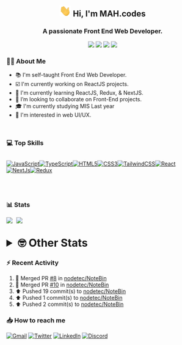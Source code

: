 <h2 align="center"><img src="./Hi.gif" width="30px" height="30px"> Hi, I'm MAH.codes</h2>

<h3 align="center">A passionate Front End Web Developer.</h3>

<div align="center">
  <a href="https://www.linux.org"><img src="https://img.shields.io/badge/OS-Linux-e06c75?style=for-the-badge&logoColor=7287fd&logo=linux&color=7287fd&labelColor=1E1E2E" /></a>
	<a href="https://archlinux.org"><img src="https://img.shields.io/badge/DISTRO-Arch-56b6c2?style=for-the-badge&logo=arch-linux&logoColor=7287fd&color=7287fd&labelColor=1E1E2E" /></a>
	<a href="https://dwm.suckless.org"><img src="https://img.shields.io/badge/WM-DWM-005577?style=for-the-badge&logo=dwm&color=7287fd&logoColor=7287fd&labelColor=1E1E2E" /></a>
	<a href="https://neovim.io"><img src="https://img.shields.io/badge/IDE-Neovim-98c379?style=for-the-badge&logo=neovim&color=7287fd&logoColor=7287fd&labelColor=1E1E2E" /></a>
</div>

### :man_technologist: About Me

- :books: I'm self-taught Front End Web Developer.
- :ballot_box_with_check: I'm currently working on ReactJS projects.
- :dart: I'm currently learning ReactJS, Redux, & NextJS.
- :eyes: I’m looking to collaborate on Front-End projects.
- :mortar_board: I'm currently studying MIS Last year
- :art: I'm interested in web UI/UX.

<br>

### :computer: Top Skills

<div style="display:flex;">

<a href="https://developer.mozilla.org/en-US/docs/Web/JavaScript" target="_blank" rel="noreferrer"><img
    src="https://raw.githubusercontent.com/danielcranney/readme-generator/main/public/icons/skills/javascript-colored.svg"
    width="36" height="36" alt="JavaScript" /></a><a href="https://www.typescriptlang.org/" target="_blank"
  rel="noreferrer"><img
    src="https://raw.githubusercontent.com/danielcranney/readme-generator/main/public/icons/skills/typescript-colored.svg"
    width="36" height="36" alt="TypeScript" /></a><a href="https://developer.mozilla.org/en-US/docs/Glossary/HTML5"
  target="_blank" rel="noreferrer"><img
    src="https://raw.githubusercontent.com/danielcranney/readme-generator/main/public/icons/skills/html5-colored.svg"
    width="36" height="36" alt="HTML5" /></a><a href="https://www.w3.org/TR/CSS/#css" target="_blank"
  rel="noreferrer"><img
    src="https://raw.githubusercontent.com/danielcranney/readme-generator/main/public/icons/skills/css3-colored.svg"
    width="36" height="36" alt="CSS3" /></a><a href="https://tailwindcss.com/" target="_blank" rel="noreferrer"><img
    src="https://raw.githubusercontent.com/danielcranney/readme-generator/main/public/icons/skills/tailwindcss-colored.svg"
    width="36" height="36" alt="TailwindCSS" /></a><a href="https://reactjs.org/" target="_blank" rel="noreferrer"><img
    src="https://raw.githubusercontent.com/danielcranney/readme-generator/main/public/icons/skills/react-colored.svg"
    width="36" height="36" alt="React" /></a><a href="https://nextjs.org/docs" target="_blank" rel="noreferrer"><img
    src="https://raw.githubusercontent.com/danielcranney/readme-generator/main/public/icons/skills/nextjs-colored.svg"
    width="36" height="36" alt="NextJs" /></a><a href="https://redux.js.org/" target="_blank" rel="noreferrer"><img
    src="https://raw.githubusercontent.com/danielcranney/readme-generator/main/public/icons/skills/redux-colored.svg"
    width="36" height="36" alt="Redux" /></a>

</div>

<br>
<br>

### :bar_chart: Stats

<img src="https://github-readme-stats.vercel.app/api?username=MAHcodes&show_icons=true&locale=en" width="49%" /><span style="display:inline-block;width:2%"></span><img src="https://github-readme-streak-stats.herokuapp.com/?user=MAHcodes&" width="49%" />

<br>

<details>
<summary style="font-size: 1.75rem; font-weight: bold;"><strong style="font-size: 1.75rem; font-weight: bold;"> 🤓 Other Stats </strong></summary>

<a href="https://www.github.com/mahcodes"><img src="https://komarev.com/ghpvc/?username=MAHcodes&style=for-the-badge" alt="MAHcodes github profile views" /></a>
<a href="https://wakatime.com/@44eeab2c-51f5-4574-a918-82e5b17d9c49"><img src="https://wakatime.com/badge/user/44eeab2c-51f5-4574-a918-82e5b17d9c49.svg?style=for-the-badge" alt="Total time coded since Jun 29 2022" /></a>

<!--START_SECTION:waka-->
![Lines of code](https://img.shields.io/badge/From%20Hello%20World%20I%27ve%20Written-255%20Thousand%20lines%20of%20code-blue)

**🐱 My GitHub Data** 

> 🏆 83 Contributions in the Year 2023
 > 
> 📦 341.2 kB Used in GitHub's Storage 
 > 
> 💼 Opted to Hire
 > 
> 📜 26 Public Repositories 
 > 
> 🔑 8 Private Repositories  
 > 
**I'm a Night 🦉** 

```text
🌞 Morning    145 commits    ███░░░░░░░░░░░░░░░░░░░░░░   14.4% 
🌆 Daytime    249 commits    ██████░░░░░░░░░░░░░░░░░░░   24.73% 
🌃 Evening    411 commits    ██████████░░░░░░░░░░░░░░░   40.81% 
🌙 Night      202 commits    █████░░░░░░░░░░░░░░░░░░░░   20.06%

```
📅 **I'm Most Productive on Monday** 

```text
Monday       171 commits    ████░░░░░░░░░░░░░░░░░░░░░   16.98% 
Tuesday      147 commits    ███░░░░░░░░░░░░░░░░░░░░░░   14.6% 
Wednesday    123 commits    ███░░░░░░░░░░░░░░░░░░░░░░   12.21% 
Thursday     120 commits    ███░░░░░░░░░░░░░░░░░░░░░░   11.92% 
Friday       120 commits    ███░░░░░░░░░░░░░░░░░░░░░░   11.92% 
Saturday     168 commits    ████░░░░░░░░░░░░░░░░░░░░░   16.68% 
Sunday       158 commits    ████░░░░░░░░░░░░░░░░░░░░░   15.69%

```


📊 **This Week I Spent My Time On** 

```text
⌚︎ Time Zone: Asia/Beirut

💬 Programming Languages: 
TypeScript               7 hrs 58 mins       ████░░░░░░░░░░░░░░░░░░░░░   17.52% 
sh                       7 hrs 56 mins       ████░░░░░░░░░░░░░░░░░░░░░   17.46% 
Markdown                 4 hrs 55 mins       ██░░░░░░░░░░░░░░░░░░░░░░░   10.83% 
conf                     4 hrs 23 mins       ██░░░░░░░░░░░░░░░░░░░░░░░   9.66% 
JavaScript               3 hrs 14 mins       █░░░░░░░░░░░░░░░░░░░░░░░░   7.12%

🔥 Editors: 
Neovim                   45 hrs 31 mins      █████████████████████████   100.0%

🐱‍💻 Projects: 
dotfiles                 16 hrs              ████████░░░░░░░░░░░░░░░░░   35.15% 
NoteBin                  7 hrs 51 mins       ████░░░░░░░░░░░░░░░░░░░░░   17.28% 
zapzsh.org               4 hrs 35 mins       ██░░░░░░░░░░░░░░░░░░░░░░░   10.08% 
distro-prompt            3 hrs 56 mins       ██░░░░░░░░░░░░░░░░░░░░░░░   8.67% 
vimwiki                  2 hrs 57 mins       █░░░░░░░░░░░░░░░░░░░░░░░░   6.49%

💻 Operating System: 
Linux                    45 hrs 31 mins      █████████████████████████   100.0%

```

**I Mostly Code in JavaScript** 

```text
JavaScript               14 repos            █████████████░░░░░░░░░░░░   51.85% 
Python                   3 repos             ██░░░░░░░░░░░░░░░░░░░░░░░   11.11% 
HTML                     2 repos             █░░░░░░░░░░░░░░░░░░░░░░░░   7.41% 
PHP                      2 repos             █░░░░░░░░░░░░░░░░░░░░░░░░   7.41% 
TypeScript               2 repos             █░░░░░░░░░░░░░░░░░░░░░░░░   7.41%

```



 Last Updated on 14/01/2023 18:38:44 UTC
<!--END_SECTION:waka-->

</details>

### :zap: Recent Activity

<!--RECENT_ACTIVITY:start-->
1. 🎉 Merged PR [#8](https://github.com/nodetec/NoteBin/pull/8) in [nodetec/NoteBin](https://github.com/nodetec/NoteBin)<br>
2. 🎉 Merged PR [#10](https://github.com/nodetec/NoteBin/pull/10) in [nodetec/NoteBin](https://github.com/nodetec/NoteBin)<br>
3. ⬆️ Pushed 19 commit(s) to [nodetec/NoteBin](https://github.com/nodetec/NoteBin)<br>
4. ⬆️ Pushed 1 commit(s) to [nodetec/NoteBin](https://github.com/nodetec/NoteBin)<br>
5. ⬆️ Pushed 2 commit(s) to [nodetec/NoteBin](https://github.com/nodetec/NoteBin)<br>
<!--RECENT_ACTIVITY:end-->

### :inbox_tray: How to reach me

[![Gmail](https://img.shields.io/badge/Gmail-D14836?style=for-the-badge&logo=gmail&logoColor=white)](mailto:mahdotcodes@gmail.com)
[![Twitter](https://img.shields.io/badge/Twitter-1DA1F2?style=for-the-badge&logo=twitter&logoColor=white)](https://twitter.com/MAHcodes)
[![LinkedIn](https://img.shields.io/badge/LinkedIn-0077B5?style=for-the-badge&logo=linkedin&logoColor=white)](https://www.linkedin.com/in/mah-codes-66b0671b7/)
[![Discord](https://img.shields.io/badge/Discord-7289DA?style=for-the-badge&logo=discord&logoColor=white)](https://discord.com/users/404595695195258880)
